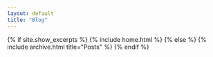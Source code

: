 ```yaml
---
layout: default
title: "Blog"
---
```


{% if site.show_excerpts %}
  {% include home.html %}
{% else %}
  {% include archive.html title="Posts" %}
{% endif %}
